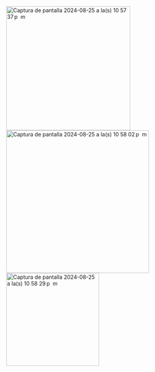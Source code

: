 <img width="326" alt="Captura de pantalla 2024-08-25 a la(s) 10 57 37 p  m" src="https://github.com/user-attachments/assets/2c179b60-4ad4-48f0-bf60-d90f3a0dd95f">

<img width="375" alt="Captura de pantalla 2024-08-25 a la(s) 10 58 02 p  m" src="https://github.com/user-attachments/assets/6044372f-b08f-49cc-a320-64373b8001e1">
<img width="244" alt="Captura de pantalla 2024-08-25 a la(s) 10 58 29 p  m" src="https://github.com/user-attachments/assets/a7cf5cca-4369-4af8-999a-e606c17d2c00">
